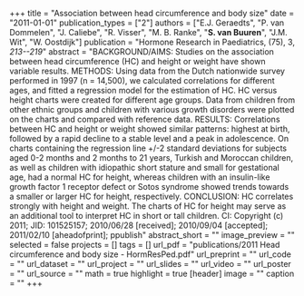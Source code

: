 +++
title = "Association between head circumference and body size"
date = "2011-01-01"
publication_types = ["2"]
authors = ["E.J. Geraedts", "P. van Dommelen", "J. Caliebe", "R. Visser", "M. B. Ranke", "**S. van Buuren**", "J.M. Wit", "W. Oostdijk"]
publication = "Hormone Research in Paediatrics, (75), 3, _213--219_"
abstract = "BACKGROUND/AIMS: Studies on the association between head circumference (HC) and height or weight have shown variable results. METHODS: Using data from the Dutch nationwide survey performed in 1997 (n = 14,500), we calculated correlations for different ages, and fitted a regression model for the estimation of HC. HC versus height charts were created for different age groups. Data from children from other ethnic groups and children with various growth disorders were plotted on the charts and compared with reference data. RESULTS: Correlations between HC and height or weight showed similar patterns: highest at birth, followed by a rapid decline to a stable level and a peak in adolescence. On charts containing the regression line +/-2 standard deviations for subjects aged 0-2 months and 2 months to 21 years, Turkish and Moroccan children, as well as children with idiopathic short stature and small for gestational age, had a normal HC for height, whereas children with an insulin-like growth factor 1 receptor defect or Sotos syndrome showed trends towards a smaller or larger HC for height, respectively. CONCLUSION: HC correlates strongly with height and weight. The charts of HC for height may serve as an additional tool to interpret HC in short or tall children. CI: Copyright (c) 2011; JID: 101525157; 2010/06/28 [received]; 2010/09/04 [accepted]; 2011/02/10 [aheadofprint]; ppublish"
abstract_short = ""
image_preview = ""
selected = false
projects = []
tags = []
url_pdf = "publications/2011 Head circumference and body size - HormResPed.pdf"
url_preprint = ""
url_code = ""
url_dataset = ""
url_project = ""
url_slides = ""
url_video = ""
url_poster = ""
url_source = ""
math = true
highlight = true
[header]
image = ""
caption = ""
+++
